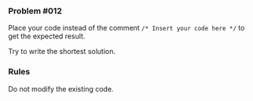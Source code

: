 
### Problem #012

Place your code instead of the comment `/* Insert your code here */` to get the expected result.

Try to write the shortest solution.


### Rules

Do not modify the existing code.
